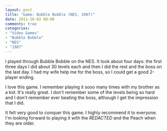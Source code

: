 ```yaml
---
layout: post
title: "Game: Bubble Bobble (NES, 1987)"
date: 2011-10-02 00:00
comments: true
categories:
- "Video Games"
- "Bubble Bobble"
- "NES"
- "1987"
---
```


I played through Bubble Bobble on the NES. It took about four
days: the first three days I did about 30 levels each and then I
did the rest and the boss on the last day. I had my wife help me for
the boss, so I could get a good 2-player ending.

I love this game. I remember playing it sooo many times with my
brother as a kid. It's really great. I don't remember some of the
levels being so hard and I don't remember ever beating the boss,
although I get the impression that I did.

It felt very good to conquer this game. I highly recommend it to
everyone. I'm looking forward to playing it with the *REDACTED* and the
Peach when they are older.
